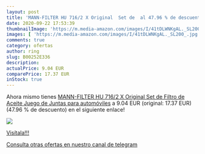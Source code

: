 ```yaml
---
layout: post
title: 'MANN-FILTER HU 716/2 X Original  Set de  al 47.96 % de descuento'
date: 2020-09-22 17:53:39
thumbnailImage: 'https://m.media-amazon.com/images/I/41tDLWNKgAL._SL200_.jpg'
images: [ 'https://m.media-amazon.com/images/I/41tDLWNKgAL._SL200_.jpg' ]
comments: true
category: ofertas
author: ring
slug: B00252E336
description:
actualPrice: 9.04 EUR
comparePrice: 17.37 EUR
inStock: true
---
```


Ahora mismo tienes [MANN-FILTER HU 716/2 X Original  Set de Filtro de Aceite Juego de Juntas  para automóviles](https://www.amazon.com/dp/B00252E336/?tag=redken08-20) a 9.04 EUR (original: 17.37 EUR) (47.96 %  de descuento) en el siguiente enlace!

[![](https://m.media-amazon.com/images/I/41tDLWNKgAL._SL200_.jpg)](https://www.amazon.com/dp/B00252E336/?tag=redken08-20)

[Visítala!!!](https://www.amazon.com/dp/B00252E336/?tag=redken08-20)

[Consulta otras ofertas en nuestro canal de telegram](https://t.me/s/ofertas25)
